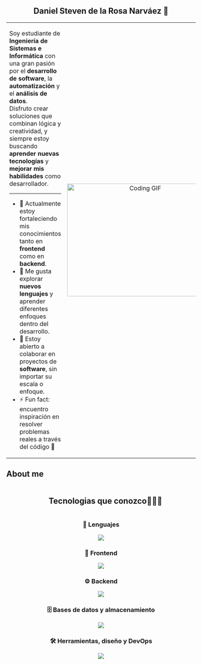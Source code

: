 <div align="center">
  <h2>Daniel Steven de la Rosa Narváez 👋</h2>
</div>

<table>
<tr>
<td>

Soy estudiante de **Ingeniería de Sistemas e Informática** con una gran pasión por el **desarrollo de software**, la **automatización** y el **análisis de datos**.  
Disfruto crear soluciones que combinan lógica y creatividad, y siempre estoy buscando **aprender nuevas tecnologías** y **mejorar mis habilidades** como desarrollador.

---

- 🔭 Actualmente estoy fortaleciendo mis conocimientos tanto en **frontend** como en **backend**.  
- 🌱 Me gusta explorar **nuevos lenguajes** y aprender diferentes enfoques dentro del desarrollo.  
- 👯 Estoy abierto a colaborar en proyectos de **software**, sin importar su escala o enfoque.  
- ⚡ Fun fact: encuentro inspiración en resolver problemas reales a través del código 🚀

</td>
<td align="center">
  <img src="https://media.giphy.com/media/SWoSkN6DxTszqIKEqv/giphy.gif" alt="Coding GIF" width="400" height="300">
</td>
</tr>
</table>


## About me
<!--h1 without bottom border-->
<div id="user-content-toc">
  <ul align="center">
    <summary><h2 style="display: inline-block">Tecnologias que conozco👨🏻‍💻</h2></summary>
  </ul>
</div>
<!--h1 without bottom border-->


<!-- 🧮 Lenguajes -->
<h3 align="center">💬 Lenguajes</h3>
<p align="center">
  <a href="https://skillicons.dev">
    <img src="https://skillicons.dev/icons?i=java,js,ts,php,py&perline=10" />
  </a>
</p>

<!-- 🎨 Frontend -->
<h3 align="center">🎨 Frontend</h3>
<p align="center">
  <a href="https://skillicons.dev">
    <img src="https://skillicons.dev/icons?i=html,tailwind,bootstrap,react,css&perline=10" />
  </a>
</p>

<!-- ⚙️ Backend -->
<h3 align="center">⚙️ Backend</h3>
<p align="center">
  <a href="https://skillicons.dev">
    <img src="https://skillicons.dev/icons?i=nodejs,laravel,nginx&perline=10" />
  </a>
</p>

<!-- 🗄️ Bases de datos -->
<h3 align="center">🗄️ Bases de datos y almacenamiento</h3>
<p align="center">
  <a href="https://skillicons.dev">
    <img src="https://skillicons.dev/icons?i=mysql,firebase&perline=10" />
  </a>
</p>

<!-- 🛠️ Herramientas / DevOps -->
<h3 align="center">🛠️ Herramientas, diseño y DevOps</h3>
<p align="center">
  <a href="https://skillicons.dev">
    <img src="https://skillicons.dev/icons?i=git,github,docker,figma,vscode,linux,md&perline=10" />
  </a>
</p>


<!-- ///## My projects -->






